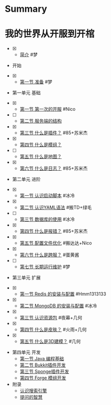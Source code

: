 # Summary
# 我的世界从开服到开棺

- [x] * [简介](README.md) #梦
* 开始
- [x]   * [第一节 准备](Preparation.md) #梦
* 第一单元 基础
- [x]   * [第一节 第一次的开服](First.md) #Nico
- [ ]   * [第二节 服务端的结构](Structure.md) 
- [x]   * [第三节 什么是插件？](Plugin.md) #85+苏米杰
- [x]   * [第四节 什么是模组？](Mod.md) 
- [ ]   * [第五节 什么是地图？](Map.md) 
- [x]   * [第六节 什么是日志？](Log.md) #85+苏米杰
* 第二单元 进阶
- [x]   * [第一节 认识启动脚本](RunScript.md) #冰冷
- [x]   * [第二节 认识YAML语法](Yaml.md) #搬TD+绿毛
- [ ]   * [第三节 数据库的使用](Sql.md) #冰冷
- [x]   * [第四节 什么是报错？](WhatsError.md) #85+苏米杰
- [x]   * [第五节 配置文件优化](Optimization.md) #搬达达+Nico
- [x]   * [第六节 什么是跨服？](Bungee.md) #蛋黄酱
- [ ]   * [第七节 长期运行维护](Maintain.md) #梦
* 第三单元 扩展
- [x]  * [第一节 Redis 的安装与配置](Redis.md) #Hmm1313133
- [x]  * [第二节 MongoDB 的安装与配置](MongoDB.md) #冰冷
- [x]  * [第三节 认识资源包](Texture.md) #夜幕+几何
- [x]  * [第四节 什么是皮肤？](Skin.md) #火雨+几何
- [x]  * [第五节 什么是3D建模？](Model.md) #几何
* 第四单元 开发
  * [第一节  Java 编程基础](Java.md)
  * [第二节 Bukkit插件开发](Bukkit.md)
  * [第三节 Sponge插件开发](Sponge.md)
  * [第四节 Forge 模组开发](Forge.md)
* 附录
  * [认识搜索引擎](SearchEngine.md)
  * [提问的智慧](How-To-Ask-Questions-The-Smart-Way.md)
